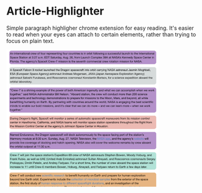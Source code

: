 # Article-Highlighter
Simple paragraph highligher chrome extension for easy reading. It's easier to read when your eyes can attach to certain elements, rather than trying to focus on plain text.

<img src="assets/Example.png" alt="Highlighted article example" width="400"/>
